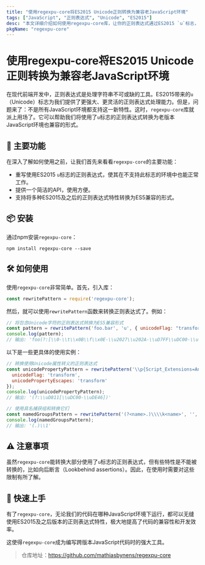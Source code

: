 ```yaml
---
title: "使用regexpu-core将ES2015 Unicode正则转换为兼容老JavaScript环境"
tags: ["JavaScript", "正则表达式", "Unicode", "ES2015"]
desc: "本文详细介绍如何使用regexpu-core库，让你的正则表达式通过ES2015 `u`标志，无缝工作在不支持此特性的JavaScript环境中。"
pkgName: "regexpu-core"
---
```


# 使用regexpu-core将ES2015 Unicode正则转换为兼容老JavaScript环境

在现代前端开发中，正则表达式是处理字符串不可或缺的工具。ES2015带来的`u`（Unicode）标志为我们提供了更强大、更灵活的正则表达式处理能力。但是，问题来了：不是所有JavaScript环境都支持这一新特性。这时，`regexpu-core`库就派上用场了。它可以帮助我们将使用了`u`标志的正则表达式转换为老版本JavaScript环境也兼容的形式。

## 🎯 主要功能

在深入了解如何使用之前，让我们首先来看看`regexpu-core`的主要功能：

- 重写使用ES2015 `u`标志的正则表达式，使其在不支持此标志的环境中也能正常工作。
- 提供一个简洁的API，使用方便。
- 支持将多种ES2015及之后的正则表达式特性转换为ES5兼容的形式。

## 📦 安装

通过npm安装`regexpu-core`：

```shell
npm install regexpu-core --save
```

## 🛠 如何使用

使用`regexpu-core`非常简单。首先，引入库：

```javascript
const rewritePattern = require('regexpu-core');
```

然后，就可以使用`rewritePattern`函数来转换正则表达式了。例如：

```javascript
// 将包含Unicode字符的正则表达式转换为ES5兼容形式
const pattern = rewritePattern('foo.bar', 'u', { unicodeFlag: "transform" });
console.log(pattern);
// 输出: 'foo(?:[\\0-\\t\\x0B\\f\\x0E-\\u2027\\u202A-\\uD7FF\\uDC00-\\uFFFF]|[\\uD800-\\uDBFF][\\uDC00-\\uDFFF]|[\\uD800-\\uDBFF])bar'
```

以下是一些更具体的使用实例：

```javascript
// 转换使用Unicode属性转义的正则表达式
const unicodePropertyPattern = rewritePattern('\\p{Script_Extensions=Anatolian_Hieroglyphs}', 'u', {
  unicodeFlag: 'transform',
  unicodePropertyEscapes: 'transform'
});
console.log(unicodePropertyPattern);
// 输出: '(?:\\uD811[\\uDC00-\\uDE46])'
```

```javascript
// 使用具名捕获组和转换它们
const namedGroupsPattern = rewritePattern('(?<name>.)\\\\k<name>', '', { namedGroups: 'transform' });
console.log(namedGroupsPattern);
// 输出: '(.)\\1'
```

## ⚠️ 注意事项

虽然`regexpu-core`能转换大部分使用了`u`标志的正则表达式，但有些特性是不能被转换的，比如向后断言（Lookbehind assertions）。因此，在使用时需要对这些限制有所了解。

## 🚀 快速上手

有了`regexpu-core`，无论我们的代码在哪种JavaScript环境下运行，都可以无缝使用ES2015及之后版本的正则表达式特性，极大地提高了代码的兼容性和开发效率。

这使得`regexpu-core`成为编写跨版本JavaScript代码时的强大工具。

> 仓库地址：https://github.com/mathiasbynens/regexpu-core